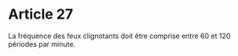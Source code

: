 # Article 27

La fréquence des feux clignotants doit être comprise entre 60 et 120 périodes par minute.
